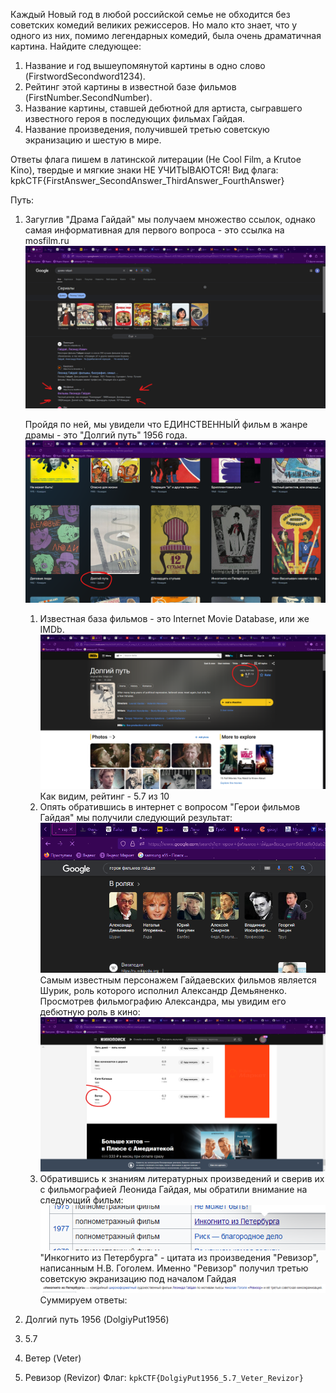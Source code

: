 Каждый Новый год в любой российской семье не обходится без советских комедий великих режиссеров. Но мало кто знает, что у одного из них, помимо легендарных комедий, была очень драматичная картина. Найдите следующее:
1. Название и год вышеупомянутой картины в одно слово (FirstwordSecondword1234).
2. Рейтинг этой картины в известной базе фильмов (FirstNumber.SecondNumber).
3. Название картины, ставшей дебютной для артиста, сыгравшего известного героя в последующих фильмах Гайдая.
4. Название произведения, получившей третью советскую экранизацию и шестую в мире.

Ответы флага пишем в латинской литерации (Не Cool Film, а Krutoe Kino), твердые и мягкие знаки НЕ УЧИТЫВАЮТСЯ!
Вид флага: kpkCTF{FirstAnswer_SecondAnswer_ThirdAnswer_FourthAnswer}

Путь:
1. Загуглив "Драма Гайдай" мы получаем множество ссылок, однако самая информативная для первого вопроса - это ссылка на mosfilm.ru
   ![Assets/1.png](Assets/1.png)
   
   Пройдя по ней, мы увидели что ЕДИНСТВЕННЫЙ фильм в жанре драмы - это "Долгий путь" 1956 года.
   ![Assets/2.png](Assets/2.png)
   1. Известная база фильмов - это Internet Movie Database, или же IMDb.
   ![Assets/3.png](Assets/3.png)
   Как видим, рейтинг - 5.7 из 10
   3. Опять обратившись в интернет с вопросом "Герои фильмов Гайдая" мы получили следующий результат: 
   ![Assets/4.png](Assets/4.png)
   Самым известным персонажем Гайдаевских фильмов является Шурик, роль которого исполнил Александр Демьяненко. Просмотрев фильмографию Александра, мы увидим его дебютную роль в кино:
   ![Assets/5.png](Assets/5.png)
   4. Обратившись к знаниям литературных произведений и сверив их с фильмографией Леонида Гайдая, мы обратили внимание на следующий фильм:
   ![Assets/6.png](Assets/6.png)
   "Инкогнито из Петербурга" - цитата из произведения "Ревизор", написанным Н.В. Гоголем. Именно "Ревизор" получил третью советскую экранизацию под началом Гайдая
   ![Assets/7.png](Assets/7.png)
Суммируем ответы:
1. Долгий путь 1956 (DolgiyPut1956)
2. 5.7
3. Ветер (Veter)
4. Ревизор (Revizor)
Флаг: `kpkCTF{DolgiyPut1956_5.7_Veter_Revizor}`